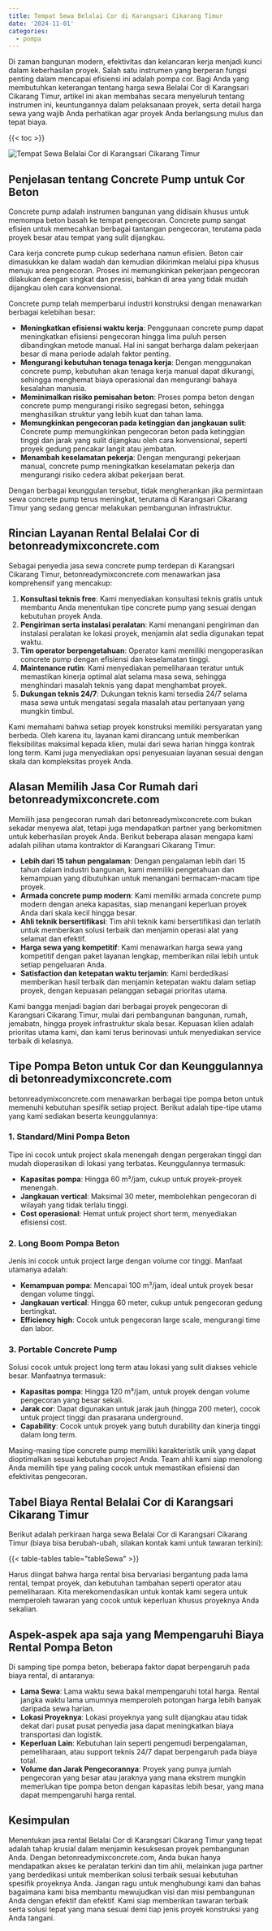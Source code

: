 ```yaml
---
title: Tempat Sewa Belalai Cor di Karangsari Cikarang Timur
date: '2024-11-01'
categories:
  - pompa
---
```


Di zaman bangunan modern, efektivitas dan kelancaran kerja menjadi kunci dalam keberhasilan proyek. Salah satu instrumen yang berperan fungsi penting dalam mencapai efisiensi ini adalah pompa cor. Bagi Anda yang membutuhkan keterangan tentang harga sewa Belalai Cor di Karangsari Cikarang Timur, artikel ini akan membahas secara menyeluruh tentang instrumen ini, keuntungannya dalam pelaksanaan proyek, serta detail harga sewa yang wajib Anda perhatikan agar proyek Anda berlangsung mulus dan tepat biaya.

{{< toc >}}

![Tempat Sewa Belalai Cor di Karangsari Cikarang Timur](https://betoncor8.github.io/pump/concrete-pump%20(17).png)

## Penjelasan tentang Concrete Pump untuk Cor Beton

Concrete pump adalah instrumen bangunan yang didisain khusus untuk memompa beton basah ke tempat pengecoran. Concrete pump sangat efisien untuk memecahkan berbagai tantangan pengecoran, terutama pada proyek besar atau tempat yang sulit dijangkau.

Cara kerja concrete pump cukup sederhana namun efisien. Beton cair dimasukkan ke dalam wadah dan kemudian dikirimkan melalui pipa khusus menuju area pengecoran. Proses ini memungkinkan pekerjaan pengecoran dilakukan dengan singkat dan presisi, bahkan di area yang tidak mudah dijangkau oleh cara konvensional.

Concrete pump telah memperbarui industri konstruksi dengan menawarkan berbagai kelebihan besar:

- **Meningkatkan efisiensi waktu kerja**: Penggunaan concrete pump dapat meningkatkan efisiensi pengecoran hingga lima puluh persen dibandingkan metode manual. Hal ini sangat berharga dalam pekerjaan besar di mana periode adalah faktor penting.
- **Mengurangi kebutuhan tenaga tenaga kerja**: Dengan menggunakan concrete pump, kebutuhan akan tenaga kerja manual dapat dikurangi, sehingga menghemat biaya operasional dan mengurangi bahaya kesalahan manusia.
- **Meminimalkan risiko pemisahan beton**: Proses pompa beton dengan concrete pump mengurangi risiko segregasi beton, sehingga menghasilkan struktur yang lebih kuat dan tahan lama.
- **Memungkinkan pengecoran pada ketinggian dan jangkauan sulit**: Concrete pump memungkinkan pengecoran beton pada ketinggian tinggi dan jarak yang sulit dijangkau oleh cara konvensional, seperti proyek gedung pencakar langit atau jembatan.
- **Menambah keselamatan pekerja**: Dengan mengurangi pekerjaan manual, concrete pump meningkatkan keselamatan pekerja dan mengurangi risiko cedera akibat pekerjaan berat.

Dengan berbagai keunggulan tersebut, tidak mengherankan jika permintaan sewa concrete pump terus meningkat, terutama di Karangsari Cikarang Timur yang sedang gencar melakukan pembangunan infrastruktur.

## Rincian Layanan Rental Belalai Cor di betonreadymixconcrete.com

Sebagai penyedia jasa sewa concrete pump terdepan di Karangsari Cikarang Timur, betonreadymixconcrete.com menawarkan jasa komprehensif yang mencakup:

1. **Konsultasi teknis free**: Kami menyediakan konsultasi teknis gratis untuk membantu Anda menentukan tipe concrete pump yang sesuai dengan kebutuhan proyek Anda.
2. **Pengiriman serta instalasi peralatan**: Kami menangani pengiriman dan instalasi peralatan ke lokasi proyek, menjamin alat sedia digunakan tepat waktu.
3. **Tim operator berpengetahuan**: Operator kami memiliki mengoperasikan concrete pump dengan efisiensi dan keselamatan tinggi.
4. **Maintenance rutin**: Kami menyediakan pemeliharaan teratur untuk memastikan kinerja optimal alat selama masa sewa, sehingga menghindari masalah teknis yang dapat menghambat proyek.
5. **Dukungan teknis 24/7**: Dukungan teknis kami tersedia 24/7 selama masa sewa untuk mengatasi segala masalah atau pertanyaan yang mungkin timbul.

Kami memahami bahwa setiap proyek konstruksi memiliki persyaratan yang berbeda. Oleh karena itu, layanan kami dirancang untuk memberikan fleksibilitas maksimal kepada klien, mulai dari sewa harian hingga kontrak long term. Kami juga menyediakan opsi penyesuaian layanan sesuai dengan skala dan kompleksitas proyek Anda.

## Alasan Memilih Jasa Cor Rumah dari betonreadymixconcrete.com

Memilih jasa pengecoran rumah dari betonreadymixconcrete.com bukan sekadar menyewa alat, tetapi juga mendapatkan partner yang berkomitmen untuk keberhasilan proyek Anda. Berikut beberapa alasan mengapa kami adalah pilihan utama kontraktor di Karangsari Cikarang Timur:

- **Lebih dari 15 tahun pengalaman**: Dengan pengalaman lebih dari 15 tahun dalam industri bangunan, kami memiliki pengetahuan dan kemampuan yang dibutuhkan untuk menangani bermacam-macam tipe proyek.
- **Armada concrete pump modern**: Kami memiliki armada concrete pump modern dengan aneka kapasitas, siap menangani keperluan proyek Anda dari skala kecil hingga besar.
- **Ahli teknik bersertifikasi**: Tim ahli teknik kami bersertifikasi dan terlatih untuk memberikan solusi terbaik dan menjamin operasi alat yang selamat dan efektif.
- **Harga sewa yang kompetitif**: Kami menawarkan harga sewa yang kompetitif dengan paket layanan lengkap, memberikan nilai lebih untuk setiap pengeluaran Anda.
- **Satisfaction dan ketepatan waktu terjamin**: Kami berdedikasi memberikan hasil terbaik dan menjamin ketepatan waktu dalam setiap proyek, dengan kepuasan pelanggan sebagai prioritas utama.

Kami bangga menjadi bagian dari berbagai proyek pengecoran di Karangsari Cikarang Timur, mulai dari pembangunan bangunan, rumah, jemabatn, hingga proyek infrastruktur skala besar. Kepuasan klien adalah prioritas utama kami, dan kami terus berinovasi untuk menyediakan service terbaik di kelasnya.

## Tipe Pompa Beton untuk Cor dan Keunggulannya di betonreadymixconcrete.com

betonreadymixconcrete.com menawarkan berbagai tipe pompa beton untuk memenuhi kebutuhan spesifik setiap project. Berikut adalah tipe-tipe utama yang kami sediakan beserta keunggulannya:

### 1\. Standard/Mini Pompa Beton

Tipe ini cocok untuk project skala menengah dengan pergerakan tinggi dan mudah dioperasikan di lokasi yang terbatas. Keunggulannya termasuk:

- **Kapasitas pompa**: Hingga 60 m³/jam, cukup untuk proyek-proyek menengah.
- **Jangkauan vertical**: Maksimal 30 meter, membolehkan pengecoran di wilayah yang tidak terlalu tinggi.
- **Cost operasional**: Hemat untuk project short term, menyediakan efisiensi cost.

### 2\. Long Boom Pompa Beton

Jenis ini cocok untuk project large dengan volume cor tinggi. Manfaat utamanya adalah:

- **Kemampuan pompa**: Mencapai 100 m³/jam, ideal untuk proyek besar dengan volume tinggi.
- **Jangkauan vertical**: Hingga 60 meter, cukup untuk pengecoran gedung bertingkat.
- **Efficiency high**: Cocok untuk pengecoran large scale, mengurangi time dan labor.

### 3\. Portable Concrete Pump

Solusi cocok untuk project long term atau lokasi yang sulit diakses vehicle besar. Manfaatnya termasuk:

- **Kapasitas pompa**: Hingga 120 m³/jam, untuk proyek dengan volume pengecoran yang besar sekali.
- **Jarak cor**: Dapat digunakan untuk jarak jauh (hingga 200 meter), cocok untuk project tinggi dan prasarana underground.
- **Capability**: Cocok untuk proyek yang butuh durability dan kinerja tinggi dalam long term.

Masing-masing tipe concrete pump memiliki karakteristik unik yang dapat dioptimalkan sesuai kebutuhan project Anda. Team ahli kami siap menolong Anda memilih tipe yang paling cocok untuk memastikan efisiensi dan efektivitas pengecoran.

## Tabel Biaya Rental Belalai Cor di Karangsari Cikarang Timur

Berikut adalah perkiraan harga sewa Belalai Cor di Karangsari Cikarang Timur (biaya bisa berubah-ubah, silakan kontak kami untuk tawaran terkini):

{{< table-tables table="tableSewa" >}}

Harus diingat bahwa harga rental bisa bervariasi bergantung pada lama rental, tempat proyek, dan kebutuhan tambahan seperti operator atau pemeliharaan. Kita merekomendasikan untuk kontak kami segera untuk memperoleh tawaran yang cocok untuk keperluan khusus proyeknya Anda sekalian.

## Aspek-aspek apa saja yang Mempengaruhi Biaya Rental Pompa Beton

Di samping tipe pompa beton, beberapa faktor dapat berpengaruh pada biaya rental, di antaranya:

- **Lama Sewa**: Lama waktu sewa bakal mempengaruhi total harga. Rental jangka waktu lama umumnya memperoleh potongan harga lebih banyak daripada sewa harian.
- **Lokasi Proyeknya**: Lokasi proyeknya yang sulit dijangkau atau tidak dekat dari pusat pusat penyedia jasa dapat meningkatkan biaya transportasi dan logistik.
- **Keperluan Lain**: Kebutuhan lain seperti pengemudi berpengalaman, pemeliharaan, atau support teknis 24/7 dapat berpengaruh pada biaya total.
- **Volume dan Jarak Pengecorannya**: Proyek yang punya jumlah pengecoran yang besar atau jaraknya yang mana ekstrem mungkin memerlukan tipe pompa beton dengan kapasitas lebih besar, yang mana dapat mempengaruhi harga rental.

## Kesimpulan

Menentukan jasa rental Belalai Cor di Karangsari Cikarang Timur yang tepat adalah tahap krusial dalam menjamin kesuksesan proyek pembangunan Anda. Dengan betonreadymixconcrete.com, Anda bukan hanya mendapatkan akses ke peralatan terkini dan tim ahli, melainkan juga partner yang berdedikasi untuk memberikan solusi terbaik sesuai kebutuhan spesifik proyeknya Anda. Jangan ragu untuk menghubungi kami dan bahas bagaimana kami bisa membantu mewujudkan visi dan misi pembangunan Anda dengan efektif dan efektif. Kami siap memberikan tawaran terbaik serta solusi tepat yang mana sesuai demi tiap jenis proyek konstruksi yang Anda tangani.
